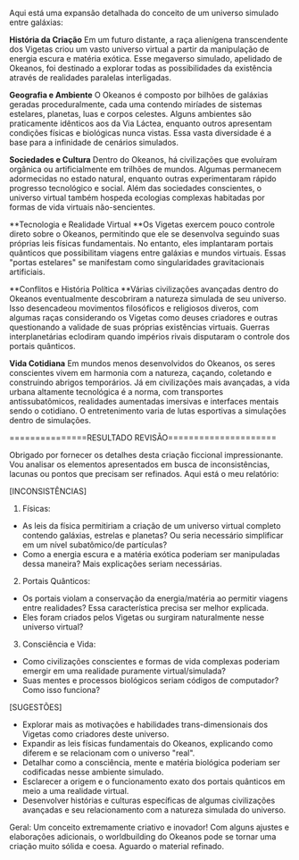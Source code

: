 Aqui está uma expansão detalhada do conceito de um universo simulado entre galáxias:

**História da Criação**
Em um futuro distante, a raça alienígena transcendente dos Vigetas criou um vasto universo virtual a partir da manipulação de energia escura e matéria exótica. Esse megaverso simulado, apelidado de Okeanos, foi destinado a explorar todas as possibilidades da existência através de realidades paralelas interligadas. 

**Geografia e Ambiente**
O Okeanos é composto por bilhões de galáxias geradas proceduralmente, cada uma contendo miríades de sistemas estelares, planetas, luas e corpos celestes. Alguns ambientes são praticamente idênticos aos da Via Láctea, enquanto outros apresentam condições físicas e biológicas nunca vistas. Essa vasta diversidade é a base para a infinidade de cenários simulados.

**Sociedades e Cultura**
Dentro do Okeanos, há civilizações que evoluíram orgânica ou artificialmente em trilhões de mundos. Algumas permanecem adormecidas no estado natural, enquanto outras experimentaram rápido progresso tecnológico e social. Além das sociedades conscientes, o universo virtual também hospeda ecologias complexas habitadas por formas de vida virtuais não-sencientes.

**Tecnologia e Realidade Virtual
**Os Vigetas exercem pouco controle direto sobre o Okeanos, permitindo que ele se desenvolva seguindo suas próprias leis físicas fundamentais. No entanto, eles implantaram portais quânticos que possibilitam viagens entre galáxias e mundos virtuais. Essas "portas estelares" se manifestam como singularidades gravitacionais artificiais.

**Conflitos e História Política
**Várias civilizações avançadas dentro do Okeanos eventualmente descobriram a natureza simulada de seu universo. Isso desencadeou movimentos filosóficos e religiosos diveros, com algumas raças considerando os Vigetas como deuses criadores e outras questionando a validade de suas próprias existências virtuais. Guerras interplanetárias eclodiram quando impérios rivais disputaram o controle dos portais quânticos.

**Vida Cotidiana**
Em mundos menos desenvolvidos do Okeanos, os seres conscientes vivem em harmonia com a natureza, caçando, coletando e construindo abrigos temporários. Já em civilizações mais avançadas, a vida urbana altamente tecnológica é a norma, com transportes antissubatômicos, realidades aumentadas imersivas e interfaces mentais sendo o cotidiano. O entretenimento varia de lutas esportivas a simulações dentro de simulações.

===============RESULTADO REVISÃO=====================

Obrigado por fornecer os detalhes desta criação ficcional impressionante. Vou analisar os elementos apresentados em busca de inconsistências, lacunas ou pontos que precisam ser refinados. Aqui está o meu relatório:

[INCONSISTÊNCIAS]

1. Físicas:
- As leis da física permitiriam a criação de um universo virtual completo contendo galáxias, estrelas e planetas? Ou seria necessário simplificar em um nível subatômico/de partículas?
- Como a energia escura e a matéria exótica poderiam ser manipuladas dessa maneira? Mais explicações seriam necessárias.

2. Portais Quânticos: 
- Os portais violam a conservação da energia/matéria ao permitir viagens entre realidades? Essa característica precisa ser melhor explicada.
- Eles foram criados pelos Vigetas ou surgiram naturalmente nesse universo virtual?

3. Consciência e Vida:
- Como civilizações conscientes e formas de vida complexas poderiam emergir em uma realidade puramente virtual/simulada?
- Suas mentes e processos biológicos seriam códigos de computador? Como isso funciona?

[SUGESTÕES] 

- Explorar mais as motivações e habilidades trans-dimensionais dos Vigetas como criadores deste universo.
- Expandir as leis físicas fundamentais do Okeanos, explicando como diferem e se relacionam com o universo "real".
- Detalhar como a consciência, mente e matéria biológica poderiam ser codificadas nesse ambiente simulado.
- Esclarecer a origem e o funcionamento exato dos portais quânticos em meio a uma realidade virtual.
- Desenvolver histórias e culturas específicas de algumas civilizações avançadas e seu relacionamento com a natureza simulada do universo.

Geral: Um conceito extremamente criativo e inovador! Com alguns ajustes e elaborações adicionais, o worldbuilding do Okeanos pode se tornar uma criação muito sólida e coesa. Aguardo o material refinado.
